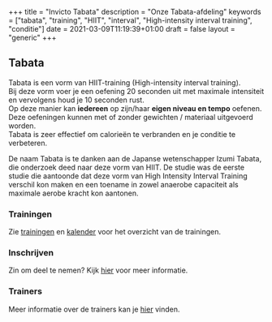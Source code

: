 +++
title = "Invicto Tabata"
description = "Onze Tabata-afdeling"
keywords = ["tabata", "training", "HIIT", "interval", "High-intensity interval training", "conditie"]
date = 2021-03-09T11:19:39+01:00
draft = false
layout = "generic"
+++
## Tabata

Tabata is een vorm van HIIT-training (High-intensity interval training). \
Bij deze vorm voer je een oefening 20 seconden uit met maximale intensiteit en vervolgens houd je 10 seconden rust. \
Op deze manier kan **iedereen** op zijn/haar **eigen niveau en tempo** oefenen. \
Deze oefeningen kunnen met of zonder gewichten / materiaal uitgevoerd worden. \
Tabata is zeer effectief om calorieën te verbranden en je conditie te verbeteren.

De naam Tabata is te danken aan de Japanse wetenschapper Izumi Tabata, die onderzoek deed naar deze vorm van HIIT. De studie was de eerste studie die aantoonde dat deze vorm van High Intensity Interval Training verschil kon maken en een toename in zowel anaerobe capaciteit als maximale aerobe kracht kon aantonen.


### Trainingen
Zie [trainingen](/trainingen) en [kalender](/kalender) voor het overzicht van de trainingen.

### Inschrijven
Zin om deel te nemen? Kijk [hier](/inschrijven) voor meer informatie.

### Trainers
Meer informatie over de trainers kan je [hier](/trainers) vinden.